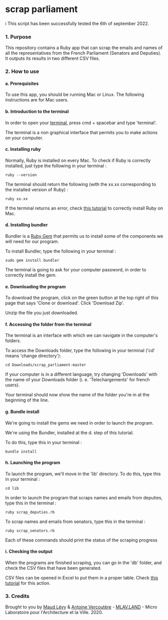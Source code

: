 # scrap parliament

ℹ️ This script has been successfully tested the 6th of september 2022.

### 1. Purpose
This repository contains a Ruby app that can scrap the emails and names of all the representatives from the French Parliament (Senators and Deputies). It outputs its results in two different CSV files.

### 2. How to use

#### a. Prerequisites
To use this app, you should be running Mac or Linux. The following instructions are for Mac users.

#### b. Introduction to the terminal
In order to open your [terminal](https://en.wikipedia.org/wiki/Terminal_(macOS)), press cmd + spacebar and type 'terminal'.

The terminal is a non graphical interface that permits you to make actions on your computer.

#### c. Installing ruby

Normally, Ruby is installed on every Mac. To check if Ruby is correctly installed, just type the following in your terminal :
```
ruby --version
```
The terminal should return the following (with the xx.xx corresponding to the installed version of Ruby) : 
```
ruby xx.xx
```

If the terminal returns an error, check [this tutorial](https://www.dummies.com/programming/ruby/how-to-install-and-run-ruby-on-mac-os-x/) to correctly install Ruby on Mac.

#### d. Installing bundler

Bundler is a [Ruby Gem](https://en.wikipedia.org/wiki/Ruby_(programming_language)#Repositories_and_libraries) that permits us to install some of the components we will need for our program.

To install Bundler, type the following in your terminal :
```
sudo gem install bundler
```
The terminal is going to ask for your computer password, in order to correctly install the gem.

#### e. Downloading the program

To download the program, click on the green button at the top right of this page that says 'Clone or download'. Click 'Download Zip'.

Unzip the file you just downloaded.

#### f. Accessing the folder from the terminal

The terminal is an interface with which we can navigate in the computer's folders.

To access the Downloads folder, type the following in your terminal ('cd' means 'change directory'):
```
cd Downloads/scrap_parliament-master
```
If your computer is in a different language, try changing 'Downloads' with the name of your Downloads folder (i. e. 'Telechargements' for french users).

Your terminal should now show the name of the folder you're in at the beginning of the line.

#### g. Bundle install

We're going to install the gems we need in order to launch the program.

We're using the Bundler, installed at the d. step of this tutorial.

To do this, type this in your terminal :
```
bundle install
```

#### h. Launching the program

To launch the program, we'll move in the 'lib' directory. To do this, type this in your terminal :
```
cd lib
```

In order to launch the program that scraps names and emails from deputies, type this in the terminal :
```
ruby scrap_deputies.rb
```
To scrap names and emails from senators, type this in the terminal :
```
ruby scrap_senators.rb
```

Each of these commands should print the status of the scraping progress

#### i. Checking the output

When the programs are finished scraping, you can go in the 'db' folder, and check the CSV files that have been generated.

CSV files can be opened in Excel to put them in a proper table. Check [this tutorial](https://support.office.com/en-us/article/Import-or-export-text-txt-or-csv-files-5250ac4c-663c-47ce-937b-339e391393ba) for this action.

### 3. Credits

Brought to you by [Maud Lévy](mailto:maud@mlav.land) & [Antoine Vercoutère](mailto:antoine@mlav.land) - [MLAV.LAND](http://mlav.land) - Micro Laboratoire pour l'Architecture et la Ville. 2020.

